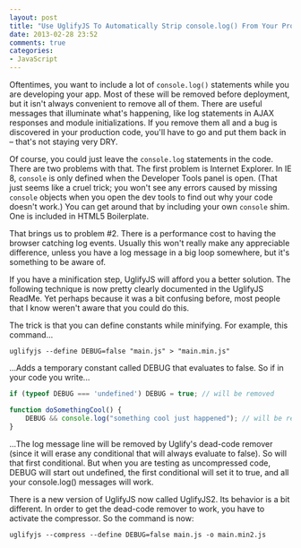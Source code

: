 ```yaml
---
layout: post
title: "Use UglifyJS To Automatically Strip console.log() From Your Production JavaScript"
date: 2013-02-28 23:52
comments: true
categories: 
- JavaScript
---
```


Oftentimes, you want to include a lot of `console.log()` statements while you are developing your app.  Most of these will be removed before deployment, but it isn't always convenient to remove all of them.  There are useful messages that illuminate what's happening, like log statements in AJAX responses and module initializations.  If you remove them all and a bug is discovered in your production code, you'll have to go and put them back in – that's not staying very DRY.

Of course, you could just leave the `console.log` statements in the code.  There are two problems with that. The first problem is Internet Explorer.  In IE 8, `console` is only defined when the Developer Tools panel is open.  (That just seems like a cruel trick; you won't see any errors caused by missing `console` objects when you open the dev tools to find out why your code doesn't work.)  You can get around that by including your own `console` shim.  One is included in HTML5 Boilerplate.  

That brings us to problem #2.  There is a performance cost to having the browser catching log events.  Usually this won't really make any appreciable difference, unless you have a log message in a big loop somewhere, but it's something to be aware of.

If you have a minification step, UglifyJS will afford you a better solution.<!--more-->  The following technique is now pretty clearly documented in the UglifyJS ReadMe.  Yet perhaps because it was a bit confusing before, most people that I know weren't aware that you could do this.

The trick is that you can define constants while minifying.  For example, this command...

`uglifyjs --define DEBUG=false "main.js" > "main.min.js"`

...Adds a temporary constant called DEBUG that evaluates to false. So if in your code you write...

``` js
if (typeof DEBUG === 'undefined') DEBUG = true; // will be removed

function doSomethingCool() {
	DEBUG && console.log("something cool just happened"); // will be removed
}
```

...The log message line will be removed by Uglify's dead-code remover (since it will erase any conditional that will always evaluate to false).  So will that first conditional.  But when you are testing as uncompressed code, DEBUG will start out undefined, the first conditional will set it to true, and all your console.log() messages will work.

There is a new version of UglifyJS now called UglifyJS2.  Its behavior is a bit different.  In order to get the dead-code remover to work, you have to activate the compressor.  So the command is now:

`uglifyjs --compress --define DEBUG=false main.js -o main.min2.js`